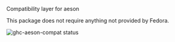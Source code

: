 Compatibility layer for aeson

This package does not require anything not provided by Fedora.

![ghc-aeson-compat status](https://copr.fedorainfracloud.org/coprs/dshea/bdcs-haskell-deps/package/ghc-aeson-compat/status_image/last_build.png)
